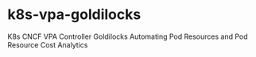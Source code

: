 # k8s-vpa-goldilocks
K8s CNCF VPA Controller Goldilocks Automating Pod Resources and Pod Resource Cost Analytics
